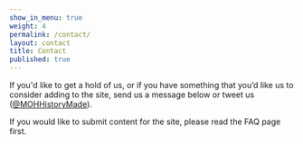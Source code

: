 ```yaml
---
show_in_menu: true
weight: 4
permalink: /contact/
layout: contact
title: Contact
published: true
---
```




If you'd like to get a hold of us, or if you have something that you’d like us to consider adding to the site, send us a message below or tweet us ([@MOHHistoryMade](https://twitter.com/MOHHistoryMade)).

If you would like to submit content for the site, please read the FAQ page first.
